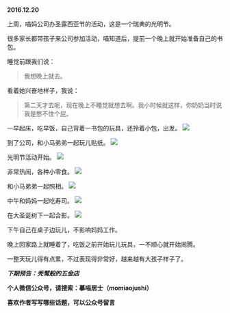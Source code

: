 
**2016.12.20**

上周，喵妈公司办圣露西亚节的活动，这是一个瑞典的光明节。

很多家长都带孩子来公司参加活动，喵知道后，提前一个晚上就开始准备自己的书包。

睡觉前跟我们说：
>我想晚上就去。


看着她兴奋地样子，我说：
>第二天才去呢，现在晚上不睡觉就想去啊。我小时候就这样，你奶奶当时说我是憋不住个屁。


一早起床，吃早饭，自己背着一书包的玩具，还拎着小包，出发。
![](https://pic4.zhimg.com/v2-710a36a9cf0ca454bfd9198d3cdbc642.jpg)


到了公司，和小马弟弟一起玩儿贴纸。
![](https://pic3.zhimg.com/v2-5c315dd175eb3753b9bd83f65fc90c26.jpg)


光明节活动开始。
![](https://pic2.zhimg.com/v2-1912d215e81d9346288287a71b645056.jpg)


非常热闹，各种小零食。
![](https://pic1.zhimg.com/v2-5dd9ca812f096880b23eb077381c1747.jpg)


和小马弟弟一起照相。
![](https://pic2.zhimg.com/v2-c4f2c7cc906745e3204b7190e1063388.jpg)


中午和妈妈一起吃寿司。
![](https://pic1.zhimg.com/v2-3ff4a0f5bbef136a88f5b106c6a43eee.jpg)


在大圣诞树下一起合影。
![](https://pic3.zhimg.com/v2-27167714712a79835ef66d125f707b2d.jpg)


下午自己在桌子边玩儿，不影响妈妈工作。

晚上回家路上就睡着了，吃饭之前开始玩儿玩具，一不顺心就开始闹腾。

一整天玩儿得有点累，不过表现得非常好，越来越有大孩子样子了。


***下期预告：秃鹫般的五金店***


**个人微信公众号，请搜索：摹喵居士（momiaojushi）**

**喜欢作者写写哪些话题，可以公众号留言**
